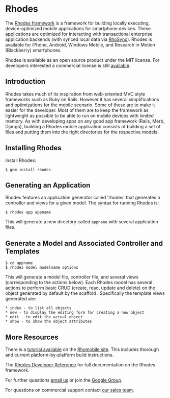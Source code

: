 Rhodes
===

The [Rhodes framework](http://github.com/rhomobile/rhodes) is a framework for building locally executing, device-optimized mobile applications for smartphone devices. These applications are optimized for interacting with transactional enterprise application backends (with synced local data via [RhoSync](http://github.com/rhomobile/rhosync)). Rhodes is available for iPhone, Android, Windows Mobile, and Research in Motion (Blackberry) smartphones.  

Rhodes is available as an open source product under the MIT license.  For developers interested a commercial license is still [available](http://rhomobile.com/products/rhodes/license/).

## Introduction  

Rhodes takes much of its inspiration from web-oriented MVC style frameworks such as Ruby on Rails. However it has several simplifications and optimizations for the mobile scenario. Some of these are to make it easier for the developer. Most of them are to keep the framework as lightweight as possible to be able to run on mobile devices with limited memory. As with developing apps on any good app framework (Rails, Merb, Django), building a Rhodes mobile application consists of building a set of files and putting them into the right directories for the respective models.

## Installing Rhodes

Install Rhodes:

	$ gem install rhodes

## Generating an Application

Rhodes features an application generator called 'rhodes' that generates a controller and views for a given model.  The syntax for running Rhodes is:

	$ rhodes app appname

This will generate a new directory called `appname` with several application files.

## Generate a Model and Associated Controller and Templates

	$ cd appname
	$ rhodes model modelname options

This will generate a model file, controller file, and several views (corresponding to the actions below). Each Rhodes model has several actions to perform basic CRUD (create, read, update and delete) on the object generated by default by the scaffold . Specifically the template views generated are:

    * index - to list all objects
    * new - to display the editing form for creating a new object
    * edit - to edit the actual object
    * show - to show the object attributes

## More Resources

There is a [tutorial available](http://docs.rhomobile.com/rhodes/tutorial) on the [Rhomobile site](http://www.rhomobile.com).  This includes thorough and current platform-by-platform build instructions.

The [Rhodes Developer Reference](http://docs.rhomobile.com/rhodes/introduction) for full documentation on the Rhodes framework.

For further questions [email us](mailto:info@rhomobile.com) or join the [Google Group](http://groups.google.com/group/rhomobile).

For questions on commercial support contact [our sales team](mailto:sales@rhomobile.com).